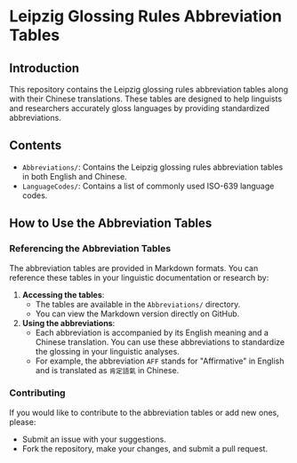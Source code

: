 # Leipzig Glossing Rules Abbreviation Tables

## Introduction

This repository contains the Leipzig glossing rules abbreviation tables along with their Chinese translations. These tables are designed to help linguists and researchers accurately gloss languages by providing standardized abbreviations.

## Contents

- `Abbreviations/`: Contains the Leipzig glossing rules abbreviation tables in both English and Chinese.
- `LanguageCodes/`: Contains a list of commonly used ISO-639 language codes.

## How to Use the Abbreviation Tables

### Referencing the Abbreviation Tables

The abbreviation tables are provided in Markdown formats. You can reference these tables in your linguistic documentation or research by:

1. **Accessing the tables**:
   - The tables are available in the `Abbreviations/` directory.
   - You can view the Markdown version directly on GitHub.
2. **Using the abbreviations**:
   - Each abbreviation is accompanied by its English meaning and a Chinese translation. You can use these abbreviations to standardize the glossing in your linguistic analyses.
   - For example, the abbreviation `AFF` stands for "Affirmative" in English and is translated as `肯定語氣` in Chinese.


### Contributing

If you would like to contribute to the abbreviation tables or add new ones, please:
- Submit an issue with your suggestions.
- Fork the repository, make your changes, and submit a pull request.
